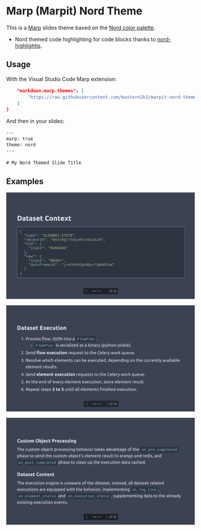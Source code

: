 # Marp (Marpit) Nord Theme

This is a [Marp] slides theme based on the [Nord color palette].

* Nord themed code highlighting for code blocks thanks to [nord-highlightjs].

## Usage

With the Visual Studio Code Marp extension:

```json
    "markdown.marp.themes": [
        "https://raw.githubusercontent.com/mastern2k3/marpit-nord-theme/master/build/nord-theme.css",
    ]
}
```

And then in your slides:

```
---
marp: true
theme: nord
---

# My Nord Themed Slide Title
```

## Examples

![Screenshot 1](docs/images/screenshot_1.png)

![Screenshot 2](docs/images/screenshot_2.png)

![Screenshot 3](docs/images/screenshot_3.png)

[Marp]: https://marp.app/
[Nord color palette]: https://www.nordtheme.com/
[nord-highlightjs]: https://github.com/arcticicestudio/nord-highlightjs
